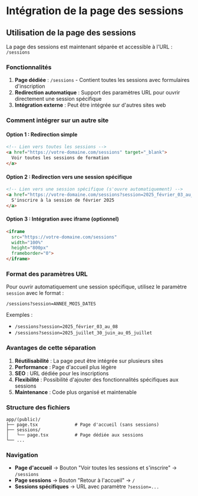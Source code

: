 # Intégration de la page des sessions

## Utilisation de la page des sessions

La page des sessions est maintenant séparée et accessible à l'URL : `/sessions`

### Fonctionnalités

1. **Page dédiée** : `/sessions` - Contient toutes les sessions avec formulaires d'inscription
2. **Redirection automatique** : Support des paramètres URL pour ouvrir directement une session spécifique
3. **Intégration externe** : Peut être intégrée sur d'autres sites web

### Comment intégrer sur un autre site

#### Option 1 : Redirection simple
```html
<!-- Lien vers toutes les sessions -->
<a href="https://votre-domaine.com/sessions" target="_blank">
  Voir toutes les sessions de formation
</a>
```

#### Option 2 : Redirection vers une session spécifique
```html
<!-- Lien vers une session spécifique (s'ouvre automatiquement) -->
<a href="https://votre-domaine.com/sessions?session=2025_février_03_au_08" target="_blank">
  S'inscrire à la session de février 2025
</a>
```

#### Option 3 : Intégration avec iframe (optionnel)
```html
<iframe 
  src="https://votre-domaine.com/sessions" 
  width="100%" 
  height="800px"
  frameborder="0">
</iframe>
```

### Format des paramètres URL

Pour ouvrir automatiquement une session spécifique, utilisez le paramètre `session` avec le format :
```
/sessions?session=ANNEE_MOIS_DATES
```

Exemples :
- `/sessions?session=2025_février_03_au_08`
- `/sessions?session=2025_juillet_30_juin_au_05_juillet`

### Avantages de cette séparation

1. **Réutilisabilité** : La page peut être intégrée sur plusieurs sites
2. **Performance** : Page d'accueil plus légère
3. **SEO** : URL dédiée pour les inscriptions
4. **Flexibilité** : Possibilité d'ajouter des fonctionnalités spécifiques aux sessions
5. **Maintenance** : Code plus organisé et maintenable

### Structure des fichiers

```
app/(public)/
├── page.tsx              # Page d'accueil (sans sessions)
├── sessions/
│   └── page.tsx          # Page dédiée aux sessions
└── ...
```

### Navigation

- **Page d'accueil** → Bouton "Voir toutes les sessions et s'inscrire" → `/sessions`
- **Page sessions** → Bouton "Retour à l'accueil" → `/`
- **Sessions spécifiques** → URL avec paramètre `?session=...`








